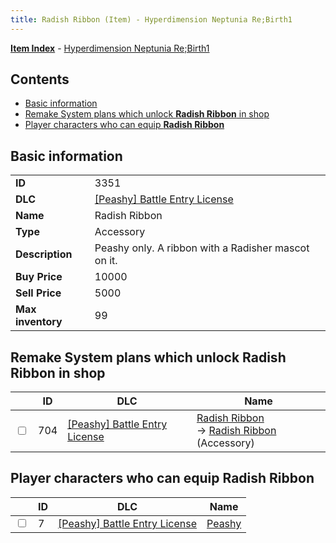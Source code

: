 ```yaml
---
title: Radish Ribbon (Item) - Hyperdimension Neptunia Re;Birth1
---
```


[**Item Index**](/neptunia/rb1/item/index.html) - [Hyperdimension Neptunia Re;Birth1](/neptunia/rb1)

## Contents

- [Basic information](#basic-information)
- [Remake System plans which unlock **Radish Ribbon** in shop](#remake-system-plans-which-unlock-radish-ribbon-in-shop)
- [Player characters who can equip **Radish Ribbon**](#player-characters-who-can-equip-radish-ribbon)
## Basic information

|   |   |
| -- | -- |
| **ID** | 3351 |
| **DLC** | [[Peashy] Battle Entry License](/neptunia/rb1/dlc/8-peashy.html) |
| **Name** | Radish Ribbon |
| **Type** | Accessory |
| **Description** | Peashy only. A ribbon with a Radisher mascot on it. |
| **Buy Price** | 10000 |
| **Sell Price** | 5000 |
| **Max inventory** | 99 |


## Remake System plans which unlock **Radish Ribbon** in shop

|    | ID | DLC | Name |
| -- | -- | --- | ---- |
| <input type="checkbox" id="rb1-remake-8-704" class="trackbox" /> | 704 | [[Peashy] Battle Entry License](/neptunia/rb1/dlc/8-peashy.html) | [Radish Ribbon](/neptunia/rb1/remake/8-704-radish-ribbon.html)<br /> → [Radish Ribbon](/neptunia/rb1/item/8-3351-radish-ribbon.html) (Accessory) |


## Player characters who can equip **Radish Ribbon**

|    | ID | DLC | Name |
| -- | -- | --- | ---- |
| <input type="checkbox" id="rb1-player-8-7" class="trackbox" /> | 7 | [[Peashy] Battle Entry License](/neptunia/rb1/dlc/8-peashy.html) | [Peashy](/neptunia/rb1/player/8-7-peashy.html) |
